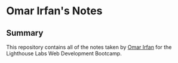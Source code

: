 # Omar Irfan's Notes
## Summary
This repository contains all of the notes taken by [Omar Irfan](https://github.com/Omar-Irfan) for the Lighthouse Labs Web Development Bootcamp.